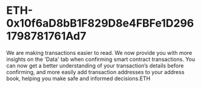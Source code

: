 # ETH-0x10f6aD8bB1F829D8e4FBFe1D2961798781761Ad7
 We are making transactions easier to read. We now provide you with more insights on the 'Data' tab when confirming smart contract transactions.  You can now get a better understanding of your transaction’s details before confirming, and more easily add transaction addresses to your address book, helping you make safe and informed decisions.ETH
